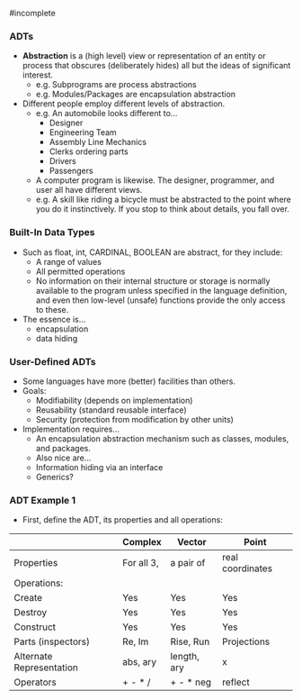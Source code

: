 #incomplete 
### ADTs
- **Abstraction** is a (high level) view or representation of an entity or process that obscures (deliberately hides) all but the ideas of significant interest.
	- e.g. Subprograms are process abstractions
	- e.g. Modules/Packages are encapsulation abstraction
- Different people employ different levels of abstraction.
	- e.g. An automobile looks different to...
		- Designer
		- Engineering Team
		- Assembly Line Mechanics
		- Clerks ordering parts
		- Drivers
		- Passengers
	- A computer program is likewise. The designer, programmer, and user all have different views.
	- e.g. A skill like riding a bicycle must be abstracted to the point where you do it instinctively. If you stop to think about details, you fall over.
### Built-In Data Types
- Such as float, int, CARDINAL, BOOLEAN are abstract, for they include:
	- A range of values
	- All permitted operations
	- No information on their internal structure or storage is normally available to the program unless specified in the language definition, and even then low-level (unsafe) functions provide the only access to these.
- The essence is...
	- encapsulation
	- data hiding
### User-Defined ADTs
- Some languages have more (better) facilities than others.
- Goals:
	- Modifiability (depends on implementation)
	- Reusability (standard reusable interface)
	- Security (protection from modification by other units)
- Implementation requires...
	- An encapsulation abstraction mechanism such as classes, modules, and packages.
	- Also nice are...
	- Information hiding via an interface
	- Generics?
### ADT Example 1
- First, define the ADT, its properties and all operations:

|                          | Complex    | Vector      | Point            |
| ------------------------ | ---------- | ----------- | ---------------- |
| Properties               | For all 3, | a pair of   | real coordinates |
| Operations:              |            |             |                  |
| Create                   | Yes        | Yes         | Yes              |
| Destroy                  | Yes        | Yes         | Yes              |
| Construct                | Yes        | Yes         | Yes              |
| Parts (inspectors)       | Re, Im     | Rise, Run   | Projections      |
| Alternate Representation | abs, ary   | length, ary | x                |
| Operators                | + - * /    | + - * neg   | reflect          |
